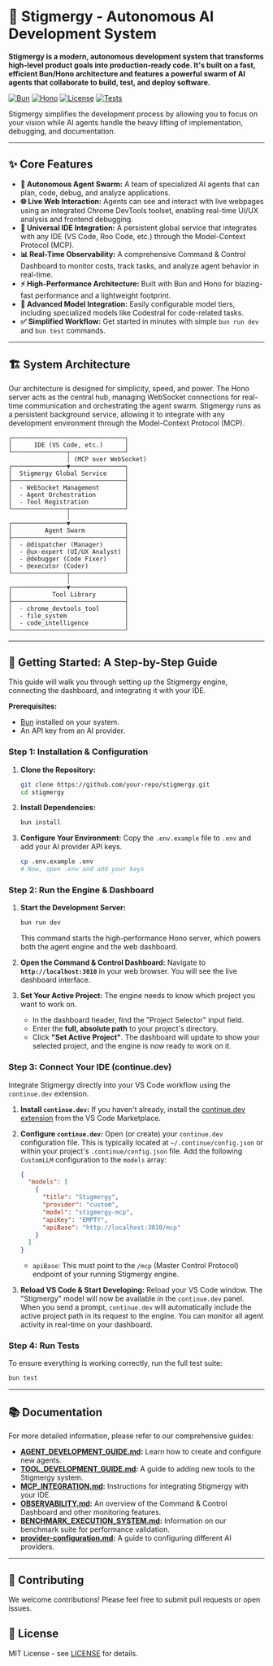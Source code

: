 # 🚀 Stigmergy - Autonomous AI Development System

**Stigmergy is a modern, autonomous development system that transforms high-level product goals into production-ready code. It's built on a fast, efficient Bun/Hono architecture and features a powerful swarm of AI agents that collaborate to build, test, and deploy software.**

[![Bun](https://img.shields.io/badge/Bun-1.x-yellow.svg)](https://bun.sh/)
[![Hono](https://img.shields.io/badge/Hono-4.x-orange.svg)](https://hono.dev/)
[![License](https://img.shields.io/badge/License-MIT-blue.svg)](LICENSE)
[![Tests](https://img.shields.io/badge/Tests-Passing-brightgreen.svg)](#-testing)

Stigmergy simplifies the development process by allowing you to focus on your vision while AI agents handle the heavy lifting of implementation, debugging, and documentation.

---

## ✨ Core Features

-   **🤖 Autonomous Agent Swarm:** A team of specialized AI agents that can plan, code, debug, and analyze applications.
-   **🌐 Live Web Interaction:** Agents can see and interact with live webpages using an integrated Chrome DevTools toolset, enabling real-time UI/UX analysis and frontend debugging.
-   **🔌 Universal IDE Integration:** A persistent global service that integrates with any IDE (VS Code, Roo Code, etc.) through the Model-Context Protocol (MCP).
-   **📊 Real-Time Observability:** A comprehensive Command & Control Dashboard to monitor costs, track tasks, and analyze agent behavior in real-time.
-   **⚡️ High-Performance Architecture:** Built with Bun and Hono for blazing-fast performance and a lightweight footprint.
-   **🧠 Advanced Model Integration:** Easily configurable model tiers, including specialized models like Codestral for code-related tasks.
-   **✅ Simplified Workflow:** Get started in minutes with simple `bun run dev` and `bun test` commands.

---

## 🏗️ System Architecture

Our architecture is designed for simplicity, speed, and power. The Hono server acts as the central hub, managing WebSocket connections for real-time communication and orchestrating the agent swarm. Stigmergy runs as a persistent background service, allowing it to integrate with any development environment through the Model-Context Protocol (MCP).

```
┌───────────────────────────────┐
│      IDE (VS Code, etc.)      │
└───────────────┬───────────────┘
                │ (MCP over WebSocket)
┌───────────────▼───────────────┐
│  Stigmergy Global Service     │
├───────────────────────────────┤
│  - WebSocket Management       │
│  - Agent Orchestration        │
│  - Tool Registration          │
└───────────────┬───────────────┘
                │
┌───────────────▼───────────────┐
│         Agent Swarm           │
├───────────────────────────────┤
│  - @dispatcher (Manager)      │
│  - @ux-expert (UI/UX Analyst) │
│  - @debugger (Code Fixer)     │
│  - @executor (Coder)          │
└───────────────┬───────────────┘
                │
┌───────────────▼───────────────┐
│           Tool Library        │
├───────────────────────────────┤
│  - chrome_devtools_tool       │
│  - file_system                │
│  - code_intelligence          │
└───────────────────────────────┘
```

---

## 🚀 Getting Started: A Step-by-Step Guide

This guide will walk you through setting up the Stigmergy engine, connecting the dashboard, and integrating it with your IDE.

**Prerequisites:**
*   [Bun](https://bun.sh/) installed on your system.
*   An API key from an AI provider.

### **Step 1: Installation & Configuration**

1.  **Clone the Repository:**
    ```bash
    git clone https://github.com/your-repo/stigmergy.git
    cd stigmergy
    ```

2.  **Install Dependencies:**
    ```bash
    bun install
    ```

3.  **Configure Your Environment:**
    Copy the `.env.example` file to `.env` and add your AI provider API keys.
    ```bash
    cp .env.example .env
    # Now, open .env and add your keys
    ```

### **Step 2: Run the Engine & Dashboard**

1.  **Start the Development Server:**
    ```bash
    bun run dev
    ```
    This command starts the high-performance Hono server, which powers both the agent engine and the web dashboard.

2.  **Open the Command & Control Dashboard:**
    Navigate to **`http://localhost:3010`** in your web browser. You will see the live dashboard interface.

3.  **Set Your Active Project:**
    The engine needs to know which project you want to work on.
    *   In the dashboard header, find the "Project Selector" input field.
    *   Enter the **full, absolute path** to your project's directory.
    *   Click **"Set Active Project"**. The dashboard will update to show your selected project, and the engine is now ready to work on it.

### **Step 3: Connect Your IDE (continue.dev)**

Integrate Stigmergy directly into your VS Code workflow using the `continue.dev` extension.

1.  **Install `continue.dev`:**
    If you haven't already, install the [continue.dev extension](https://marketplace.visualstudio.com/items?itemName=Continue.continue) from the VS Code Marketplace.

2.  **Configure `continue.dev`:**
    Open (or create) your `continue.dev` configuration file. This is typically located at `~/.continue/config.json` or within your project's `.continue/config.json` file. Add the following `CustomLLM` configuration to the `models` array:

    ```json
    {
      "models": [
        {
          "title": "Stigmergy",
          "provider": "custom",
          "model": "stigmergy-mcp",
          "apiKey": "EMPTY",
          "apiBase": "http://localhost:3010/mcp"
        }
      ]
    }
    ```
    *   `apiBase`: This must point to the `/mcp` (Master Control Protocol) endpoint of your running Stigmergy engine.

3.  **Reload VS Code & Start Developing:**
    Reload your VS Code window. The "Stigmergy" model will now be available in the `continue.dev` panel. When you send a prompt, `continue.dev` will automatically include the active project path in its request to the engine. You can monitor all agent activity in real-time on your dashboard.

### **Step 4: Run Tests**
To ensure everything is working correctly, run the full test suite:
```bash
bun test
```

---

## 📚 Documentation

For more detailed information, please refer to our comprehensive guides:

-   **[AGENT_DEVELOPMENT_GUIDE.md](./docs/AGENT_DEVELOPMENT_GUIDE.md):** Learn how to create and configure new agents.
-   **[TOOL_DEVELOPMENT_GUIDE.md](./docs/TOOL_DEVELOPMENT_GUIDE.md):** A guide to adding new tools to the Stigmergy system.
-   **[MCP_INTEGRATION.md](./docs/MCP_INTEGRATION.md):** Instructions for integrating Stigmergy with your IDE.
-   **[OBSERVABILITY.md](./docs/OBSERVABILITY.md):** An overview of the Command & Control Dashboard and other monitoring features.
-   **[BENCHMARK_EXECUTION_SYSTEM.md](./docs/BENCHMARK_EXECUTION_SYSTEM.md):** Information on our benchmark suite for performance validation.
-   **[provider-configuration.md](./docs/provider-configuration.md):** A guide to configuring different AI providers.

---

## 🤝 Contributing

We welcome contributions! Please feel free to submit pull requests or open issues.

## 📜 License

MIT License - see [LICENSE](LICENSE) for details.